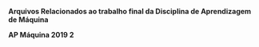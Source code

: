**Arquivos Relacionados ao trabalho final da Disciplina de Aprendizagem de Máquina**  

**AP Máquina 2019 2**
